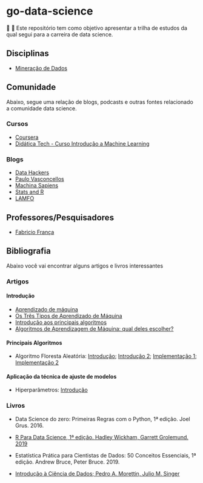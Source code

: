 # go-data-science
:school_satchel: :rocket: Este repositório tem como objetivo apresentar a trilha de estudos da qual segui para a carreira de data science.

## Disciplinas 

- [Mineração de Dados](http://professor.ufabc.edu.br/~ronaldo.prati/DataMining/)

## Comunidade

Abaixo, segue uma relação de blogs, podcasts e outras fontes relacionado a comunidade data science.

### Cursos

- [Coursera](https://pt.coursera.org/specializations/jhu-data-science)
- [Didática Tech - Curso Introdução a Machine Learning](https://www.youtube.com/watch?v=ID5Ui22F8HQ&list=PLyqOvdQmGdTSqkutrKDaVJlEv-ui1MyK4)

### Blogs

- [Data Hackers](https://medium.com/data-hackers)
- [Paulo Vasconcellos](https://paulovasconcellos.com.br)
- [Machina Sapiens](https://medium.com/machina-sapiens)
- [Stats and R](https://www.statsandr.com/blog/)
- [LAMFO](https://lamfo-unb.github.io/)

## Professores/Pesquisadores

- [Fabricio França](https://folivetti.github.io)

## Bibliografia

Abaixo você vai encontrar alguns artigos e livros interessantes

### Artigos

#### Introdução

- [Aprendizado de máquina](https://stanford.edu/~shervine/l/pt/teaching/cs-229/)
- [Os Três Tipos de Aprendizado de Máquina](https://lamfo-unb.github.io/2017/07/27/tres-tipos-am/)
- [Introdução aos principais algoritmos](https://medium.com/@cristianofurquim/10-algoritmos-de-aprendizagem-de-m%C3%A1quinas-machine-learning-que-voc%C3%AA-precisa-saber-c49f9eefe319)
- [Algoritmos de Aprendizagem de Máquina: qual deles escolher?](https://medium.com/machina-sapiens/algoritmos-de-aprendizagem-de-m%C3%A1quina-qual-deles-escolher-67040ad68737)

#### Principais Algoritmos 

- Algoritmo Floresta Aleatória: [Introdução](https://medium.com/machina-sapiens/o-algoritmo-da-floresta-aleat%C3%B3ria-3545f6babdf8); [Introdução 2](http://web.tecnico.ulisboa.pt/ana.freitas/bioinformatics.ath.cx/bioinformatics.ath.cx/indexf23d.html?id); [Implementação 1](https://www.mql5.com/pt/articles/3856); [Implementação 2](https://www.vooo.pro/insights/um-tutorial-completo-sobre-a-modelagem-baseada-em-tree-arvore-do-zero-em-r-python/)

#### Aplicação da técnica de ajuste de modelos

- Hiperparâmetros: [Introdução](https://medium.com/data-hackers/otimizando-os-hiperpar%C3%A2metros-621de5e9be37)

### Livros

- Data Science do zero: Primeiras Regras com o Python, 1ª edição. Joel Grus. 2016.

- [R Para Data Science, 1ª edição.  Hadley Wickham, Garrett Grolemund. 2019](https://r4ds.had.co.nz/)

- Estatística Prática para Cientistas de Dados: 50 Conceitos Essenciais, 1ª edição. Andrew Bruce, Peter Bruce. 2019.

- [Introdução à Ciência de Dados; Pedro A. Morettin, Julio M. Singer](hhttps://www.ime.usp.br/~jmsinger/MorettinSinger/cdados2020jun21.pdf)
